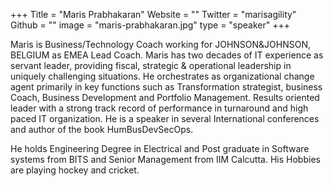 +++
Title = "Maris Prabhakaran"
Website = ""
Twitter = "marisagility"
Github = ""
image = "maris-prabhakaran.jpg"
type = "speaker"
+++

Maris is Business/Technology Coach working for JOHNSON&JOHNSON, BELGIUM as EMEA Lead
Coach. Maris has two decades of IT experience as servant leader, providing fiscal,
strategic & operational leadership in uniquely challenging situations. He orchestrates as
organizational change agent primarily in key functions such as Transformation strategist,
business Coach, Business Development and Portfolio Management. Results oriented leader
with a strong track record of performance in turnaround and high paced IT organization. He
is a speaker in several International conferences and author of the book HumBusDevSecOps.

He holds Engineering Degree in Electrical and Post graduate in Software systems from BITS
and Senior Management from IIM Calcutta. His Hobbies are playing hockey and cricket.
